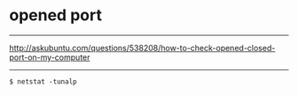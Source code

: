# opened port

---

http://askubuntu.com/questions/538208/how-to-check-opened-closed-port-on-my-computer

---

```
$ netstat -tunalp
```
